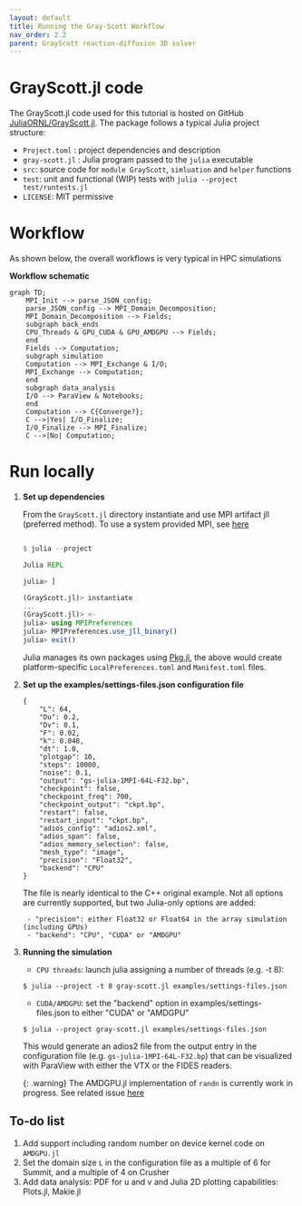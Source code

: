 ```yaml
---
layout: default
title: Running the Gray-Scott Workflow
nav_order: 2.2
parent: GrayScott reaction-diffusion 3D solver
---
```


# GrayScott.jl code

The GrayScott.jl code used for this tutorial is hosted on GitHub [JuliaORNL/GrayScott.jl](https://github.com/JuliaORNL/GrayScott.jl).
The package follows a typical Julia project structure:

- `Project.toml` : project dependencies and description
- `gray-scott.jl` : Julia program passed to the `julia` executable
- `src`: source code for `module GrayScott`, `simluation` and `helper` functions
- `test`: unit and functional (WIP) tests with `julia --project test/runtests.jl`  
- `LICENSE`: MIT permissive

# Workflow

As shown below, the overall workflows is very typical in HPC simulations

**Workflow schematic**
```mermaid
graph TD;
    MPI_Init --> parse_JSON_config;
    parse_JSON_config --> MPI_Domain_Decomposition;
    MPI_Domain_Decomposition --> Fields;
    subgraph back_ends
    CPU_Threads & GPU_CUDA & GPU_AMDGPU --> Fields;
    end
    Fields --> Computation;
    subgraph simulation
    Computation --> MPI_Exchange & I/O;
    MPI_Exchange --> Computation;
    end
    subgraph data_analysis
    I/O --> ParaView & Notebooks;
    end
    Computation --> C{Converge?};
    C -->|Yes| I/O_Finalize;
    I/O_Finalize --> MPI_Finalize;
    C -->|No| Computation;
```

# Run locally 

1. **Set up dependencies**

    From the `GrayScott.jl` directory instantiate and use MPI artifact jll (preferred method). To use a system provided MPI, see [here](https://juliaparallel.org/MPI.jl/latest/configuration/#using_system_mpi)

    ```julia

    $ julia --project

    Julia REPL

    julia> ]  

    (GrayScott.jl)> instantiate
    ...
    (GrayScott.jl)> <-
    julia> using MPIPreferences
    julia> MPIPreferences.use_jll_binary()
    julia> exit()
    ```

    Julia manages its own packages using [Pkg.jl](https://pkgdocs.julialang.org/v1/), the above would create platform-specific `LocalPreferences.toml` and `Manifest.toml` files.

2. **Set up the examples/settings-files.json configuration file**

    ```
    {
        "L": 64,
        "Du": 0.2,
        "Dv": 0.1,
        "F": 0.02,
        "k": 0.048,
        "dt": 1.0,
        "plotgap": 10,
        "steps": 10000,
        "noise": 0.1,
        "output": "gs-julia-1MPI-64L-F32.bp",
        "checkpoint": false,
        "checkpoint_freq": 700,
        "checkpoint_output": "ckpt.bp",
        "restart": false,
        "restart_input": "ckpt.bp",
        "adios_config": "adios2.xml",
        "adios_span": false,
        "adios_memory_selection": false,
        "mesh_type": "image",
        "precision": "Float32",
        "backend": "CPU"
    }
    ```

    The file is nearly identical to the C++ original example. 
    Not all options are currently supported, but two Julia-only options are added: 

        - "precision": either Float32 or Float64 in the array simulation (including GPUs)
        - "backend": "CPU", "CUDA" or "AMDGPU"

3. **Running the simulation**

   - `CPU threads`: launch julia assigning a number of threads (e.g. -t 8):

    ```
    $ julia --project -t 8 gray-scott.jl examples/settings-files.json
    ```

   - `CUDA/AMDGPU`: set the "backend" option in examples/settings-files.json to either "CUDA" or "AMDGPU"

    ```
    $ julia --project gray-scott.jl examples/settings-files.json
    ```

    This would generate an adios2 file from the output entry in the configuration file (e.g. `gs-julia-1MPI-64L-F32.bp`) that can be visualized with ParaView with either the VTX or the FIDES readers. 
    
    {: .warning}
    The AMDGPU.jl implementation of `randn` is currently work in progress. See related issue [here](https://github.com/JuliaGPU/AMDGPU.jl/issues/378)

## To-do list

  1. Add support including random number on device kernel code on `AMDGPU.jl`
  2. Set the domain size `L` in the configuration file as a multiple of 6 for Summit, and a multiple of 4 on Crusher
  3. Add data analysis: PDF for u and v and Julia 2D plotting capabilities: Plots.jl, Makie.jl
 